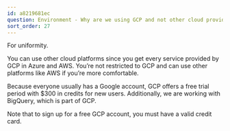 ```yaml
---
id: a8219681ec
question: Environment - Why are we using GCP and not other cloud providers?
sort_order: 27
---
```


For uniformity.

You can use other cloud platforms since you get every service provided by GCP in Azure and AWS. You’re not restricted to GCP and can use other platforms like AWS if you’re more comfortable.

Because everyone usually has a Google account, GCP offers a free trial period with $300 in credits for new users. Additionally, we are working with BigQuery, which is part of GCP.

Note that to sign up for a free GCP account, you must have a valid credit card.